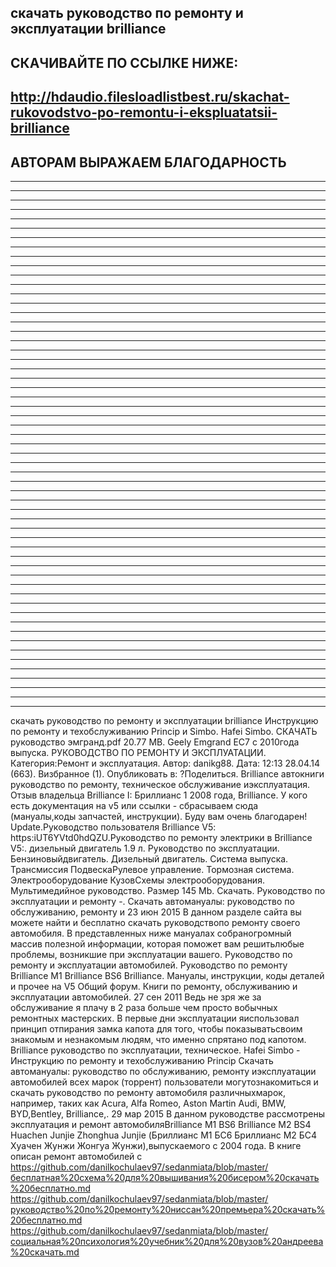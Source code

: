 скачать руководство по ремонту и эксплуатации brilliance
--------------------------------------------------
СКАЧИВАЙТЕ ПО ССЫЛКЕ НИЖЕ:
--------------------------------------------------
http://hdaudio.filesloadlistbest.ru/skachat-rukovodstvo-po-remontu-i-ekspluatatsii-brilliance
--------------------------------------------------
АВТОРАМ ВЫРАЖАЕМ БЛАГОДАРНОСТЬ
--------------------------------------------------
--------------------------------------------------
--------------------------------------------------
--------------------------------------------------
--------------------------------------------------
--------------------------------------------------
--------------------------------------------------
--------------------------------------------------
--------------------------------------------------
--------------------------------------------------
--------------------------------------------------
--------------------------------------------------
--------------------------------------------------
--------------------------------------------------
--------------------------------------------------
--------------------------------------------------
--------------------------------------------------
--------------------------------------------------
--------------------------------------------------
--------------------------------------------------
--------------------------------------------------
--------------------------------------------------
--------------------------------------------------
--------------------------------------------------
--------------------------------------------------
--------------------------------------------------
--------------------------------------------------
--------------------------------------------------
--------------------------------------------------
--------------------------------------------------
--------------------------------------------------
--------------------------------------------------
--------------------------------------------------
--------------------------------------------------
--------------------------------------------------
--------------------------------------------------
--------------------------------------------------
--------------------------------------------------
--------------------------------------------------
--------------------------------------------------
--------------------------------------------------
--------------------------------------------------
--------------------------------------------------
--------------------------------------------------
--------------------------------------------------
--------------------------------------------------
--------------------------------------------------
--------------------------------------------------
--------------------------------------------------
--------------------------------------------------
--------------------------------------------------
--------------------------------------------------
--------------------------------------------------
--------------------------------------------------
--------------------------------------------------
--------------------------------------------------
--------------------------------------------------
--------------------------------------------------
скачать руководство по ремонту и эксплуатации brilliance Инструкцию по ремонту и техобслуживанию Princip и Simbo. Hafei Simbo. СКАЧАТЬ  руководство эмгранд.pdf 20.77 MB. Geely Emgrand ЕС7 с 2010года выпуска. РУКОВОДСТВО ПО РЕМОНТУ И ЭКСПЛУАТАЦИИ. Категория:Ремонт и эксплуатация. Автор: danikg88. Дата: 12:13 28.04.14 (663). Визбранное (1). Опубликовать в: ?Поделиться. Brilliance автокниги руководство по ремонту, техническое обслуживание иэксплуатация. Отзыв владельца Brilliance I: Бриллианс 1 2008 года, Brilliance. У кого есть документация на v5 или ссылки - сбрасываем сюда (мануалы,коды запчастей, инструкции). Буду вам очень благодарен! Update.Руководство пользователя Brilliance V5: https:iUT6YVtd0hdQZU.Руководство по ремонту электрики в Brilliance V5:. дизельный двигатель 1.9 л. Руководство по эксплуатации. Бензиновыйдвигатель. Дизельный двигатель. Система выпуска. Трансмиссия ПодвескаРулевое управление. Тормозная система. Электрооборудование КузовСхемы электрооборудования. Мультимедийное руководство. Размер 145 Mb. Скачать. Руководство по эксплуатации и ремонту -. Скачать автомануалы: руководство по обслуживанию, ремонту и
23 июн 2015  В данном разделе сайта вы можете найти и бесплатно скачать руководствопо ремонту своего автомобиля. В представленных ниже мануалах собраногромный массив полезной информации, которая поможет вам решитьлюбые проблемы, возникшие при эксплуатации вашего. Руководство по ремонту и эксплуатации автомобилей. Руководство по ремонту Brilliance M1  Brilliance BS6  Brilliance. Мануалы, инструкции, коды деталей и прочее на V5  Общий форум. Книги по ремонту, обслуживанию и эксплуатации автомобилей. 27 сен 2011  Ведь не зря же за обслуживание я плачу в 2 раза больше чем просто вобычных ремонтных мастерских.  В первые дни эксплуатации яиспользовал принцип отпирания замка капота для того, чтобы показыватьсвоим знакомым и незнакомым людям, что именно спрятано под капотом. Brilliance руководство по эксплуатации, техническое. Hafei Simbo - Инструкцию по ремонту и техобслуживанию Princip
Скачать автомануалы: руководство по обслуживанию, ремонту иэксплуатации автомобилей всех марок (торрент)  пользователи могутознакомиться и скачать руководство по ремонту автомобиля различныхмарок, например, таких как Acura, Alfa Romeo, Aston Martin Audi, BMW, BYD,Bentley, Brilliance,. 29 мар 2015  В данном руководстве рассмотрены эксплуатация и ремонт автомобиляBrilliance M1  BS6  Brilliance M2  BS4  Huachen Junjie  Zhonghua Junjie (Бриллианс М1  БС6  Бриллианс М2  БС4  Хуачен Жунжи  Жонгуа Жунжи),выпускаемого с 2004 года. В книге описан ремонт автомобилей с
https://github.com/danilkochulaev97/sedanmiata/blob/master/бесплатная%20схема%20для%20вышивания%20бисером%20скачать%20бесплатно.md
https://github.com/danilkochulaev97/sedanmiata/blob/master/руководство%20по%20ремонту%20ниссан%20премьера%20скачать%20бесплатно.md
https://github.com/danilkochulaev97/sedanmiata/blob/master/социальная%20психология%20учебник%20для%20вузов%20андреева%20скачать.md